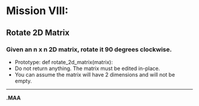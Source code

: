 # Mission VIII:

## Rotate 2D Matrix

### Given an n x n 2D matrix, rotate it 90 degrees clockwise.

* Prototype: def rotate_2d_matrix(matrix):
* Do not return anything. The matrix must be edited in-place.
* You can assume the matrix will have 2 dimensions and will not be empty.
<hr>

**.MAA**